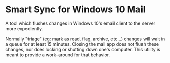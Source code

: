 # Smart Sync for Windows 10 Mail
A tool which flushes changes in Windows 10's email client to the server more expediently.

Normally "triage" (eg: mark as read, flag, archive, etc...) changes will wait in a queue for at least 15 minutes. 
Closing the mail app does not flush these changes, nor does locking or shutting down one's computer.
This utility is meant to provide a work-around for that behavior.